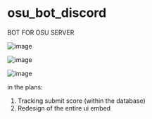 # osu_bot_discord

BOT FOR OSU SERVER

![image](https://user-images.githubusercontent.com/70542011/154005106-15f2433b-20e0-4dd8-8e98-30321e0b73be.png)

![image](https://user-images.githubusercontent.com/70542011/154005202-959bc74c-1809-44c2-948d-bb04e23c47fb.png)

![image](https://user-images.githubusercontent.com/70542011/154005333-8a9dfd2a-c92c-4972-9a69-e27ac1a4f96d.png)

in the plans:
1) Tracking submit score (within the database)
2) Redesign of the entire ui embed
